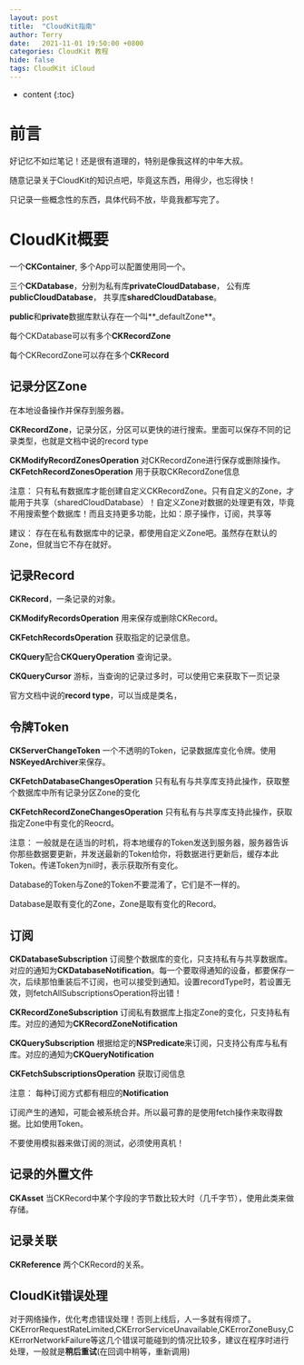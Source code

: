 ```yaml
---
layout: post
title:  "CloudKit指南"
author: Terry
date:   2021-11-01 19:50:00 +0800
categories: CloudKit 教程
hide: false
tags: CloudKit iCloud
---
```

 
* content
{:toc}


# 前言
好记忆不如烂笔记！还是很有道理的，特别是像我这样的中年大叔。

随意记录关于CloudKit的知识点吧，毕竟这东西，用得少，也忘得快！

只记录一些概念性的东西，具体代码不放，毕竟我都写完了。






# CloudKit概要

一个**CKContainer**, 多个App可以配置使用同一个。

三个**CKDatabase**，分别为私有库**privateCloudDatabase**， 公有库**publicCloudDatabase**， 共享库**sharedCloudDatabase**。

**public**和**private**数据库默认存在一个叫**_defaultZone**。

每个CKDatabase可以有多个**CKRecordZone**

每个CKRecordZone可以存在多个**CKRecord**

## 记录分区Zone
在本地设备操作并保存到服务器。

**CKRecordZone**，记录分区，分区可以更快的进行搜索。里面可以保存不同的记录类型，也就是文档中说的record type

**CKModifyRecordZonesOperation** 对CKRecordZone进行保存或删除操作。
**CKFetchRecordZonesOperation** 用于获取CKRecordZone信息

注意：
只有私有数据库才能创建自定义CKRecordZone。只有自定义的Zone，才能用于共享（sharedCloudDatabase）！自定义Zone对数据的处理更有效，毕竟不用搜索整个数据库！而且支持更多功能，比如：原子操作，订阅，共享等

建议：
存在在私有数据库中的记录，都使用自定义Zone吧。虽然存在默认的Zone，但就当它不存在就好。

## 记录Record
**CKRecord**，一条记录的对象。

**CKModifyRecordsOperation** 用来保存或删除CKRecord。

**CKFetchRecordsOperation** 获取指定的记录信息。

**CKQuery**配合**CKQueryOperation** 查询记录。

**CKQueryCursor** 游标，当查询的记录过多时，可以使用它来获取下一页记录

官方文档中说的**record type**，可以当成是类名，

## 令牌Token
**CKServerChangeToken** 一个不透明的Token，记录数据库变化令牌。使用**NSKeyedArchiver**来保存。

**CKFetchDatabaseChangesOperation** 只有私有与共享库支持此操作，获取整个数据库中所有记录分区Zone的变化

**CKFetchRecordZoneChangesOperation**  只有私有与共享库支持此操作，获取指定Zone中有变化的Reocrd。

注意：
一般就是在适当的时机，将本地缓存的Token发送到服务器，服务器告诉你那些数据要更新，并发送最新的Token给你，将数据进行更新后，缓存本此Token。传递Token为nil时，表示获取所有变化。

Database的Token与Zone的Token不要混淆了，它们是不一样的。

Database是取有变化的Zone，Zone是取有变化的Record。

## 订阅
**CKDatabaseSubscription** 订阅整个数据库的变化，只支持私有与共享数据库。对应的通知为**CKDatabaseNotification**。每一个要取得通知的设备，都要保存一次，后续那怕重装后不订阅，也可以接受到通知。设置recordType时，若设置无效，则fetchAllSubscriptionsOperation将出错！

**CKRecordZoneSubscription** 订阅私有数据库上指定Zone的变化，只支持私有库。对应的通知为**CKRecordZoneNotification**

**CKQuerySubscription** 根据给定的**NSPredicate**来订阅，只支持公有库与私有库。对应的通知为**CKQueryNotification**

**CKFetchSubscriptionsOperation** 获取订阅信息

注意：
每种订阅方式都有相应的**Notification**

订阅产生的通知，可能会被系统合并。所以最可靠的是使用fetch操作来取得数据。比如使用Token。

不要使用模拟器来做订阅的测试，必须使用真机！

## 记录的外置文件
**CKAsset** 当CKRecord中某个字段的字节数比较大时（几千字节），使用此类来做存储。

## 记录关联
**CKReference** 两个CKRecord的关系。

## CloudKit错误处理
对于网络操作，优化考虑错误处理！否则上线后，人一多就有得烦了。
CKErrorRequestRateLimited,CKErrorServiceUnavailable,CKErrorZoneBusy,CKErrorNetworkFailure等这几个错误可能碰到的情况比较多，建议在程序时进行处理，一般就是**稍后重试**(在回调中稍等，重新调用)
